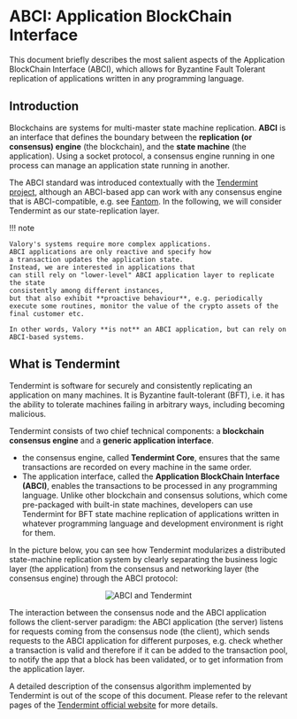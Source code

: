 # ABCI: Application BlockChain Interface

This document briefly describes
the most salient aspects of
the Application BlockChain Interface (ABCI),
which allows for Byzantine Fault Tolerant replication of
applications written in any programming language.

## Introduction

Blockchains are systems for multi-master state machine replication.
**ABCI** is an interface that defines the boundary between the
**replication (or consensus) engine**
(the blockchain), and the **state machine** (the application).
Using a socket protocol, a consensus engine running in one process can manage
an application state running in another.

The ABCI standard was introduced contextually with the
[Tendermint project](https://docs.tendermint.com/master/introduction/what-is-tendermint.html),
although an ABCI-based app can work with any consensus engine
that is ABCI-compatible, e.g. see [Fantom](https://fantom.foundation/about/).
In the following, we will consider Tendermint as our state-replication layer.

!!! note

    Valory's systems require more complex applications.
    ABCI applications are only reactive and specify how
    a transaction updates the application state.
    Instead, we are interested in applications that
    can still rely on "lower-level" ABCI application layer to replicate the state
    consistently among different instances,
    but that also exhibit **proactive behaviour**, e.g. periodically
    execute some routines, monitor the value of the crypto assets of the final customer etc.

    In other words, Valory **is not** an ABCI application, but can rely on
    ABCI-based systems.


## What is Tendermint

Tendermint is software for securely and consistently replicating
an application on many machines. It is Byzantine fault-tolerant (BFT),
i.e. it has the ability to tolerate machines failing in arbitrary ways,
including becoming malicious.

Tendermint consists of two chief technical components:
a **blockchain consensus engine** and a **generic application interface**.

- the consensus engine, called **Tendermint Core**, ensures that the
  same transactions are recorded on every machine in the same order.
- The application interface, called the **Application BlockChain Interface (ABCI)**,
  enables the transactions to be processed in any programming language.
  Unlike other blockchain and consensus solutions, which come pre-packaged with
  built-in state machines, developers can use Tendermint for
  BFT state machine replication of applications written in whatever programming
  language and development environment is right for them.

In the picture below, you can see how Tendermint
modularizes a distributed state-machine replication system
by clearly separating the business logic layer (the application)
from the consensus and networking layer (the consensus engine)
through the ABCI protocol:

<div style="text-align: center;">
  <img src="../images/abci-tendermint.jpg" alt="ABCI and Tendermint" />
</div>

The interaction between the consensus node and the ABCI application
follows the client-server paradigm:
the ABCI application (the server) listens for requests coming
from the consensus node (the client), which sends requests
to the ABCI application for different purposes, e.g.
check whether a transaction is valid and therefore if it can be added
to the transaction pool, to notify the app that
a block has been validated, or to get information from the
application layer.

A detailed description of the consensus algorithm implemented
by Tendermint is out of the scope of this document.
Please refer to the relevant pages of the
[Tendermint official website](https://docs.tendermint.com/master/introduction/what-is-tendermint.html)
for more details.